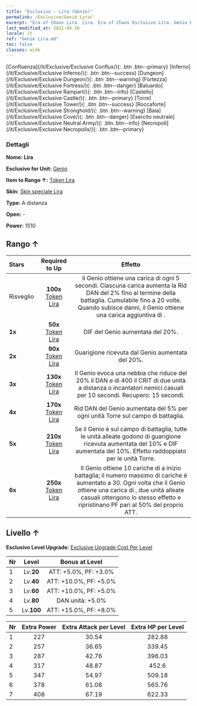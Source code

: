 ```yaml
---
title: "Esclusivo - Lira (Genie)"
permalink: /Exclusive/Genie Lyra/
excerpt: "Era of Chaos Lira. Lira. Era of Chaos Esclusivo Lira. Genio Esclusivo."
last_modified_at: 2021-04-26
locale: it
ref: "Genie Lira.md"
toc: false
classes: wide
---
```

 [Confluenza](/it/Exclusive/Exclusive Conflux/){: .btn .btn--primary} [Inferno](/it/Exclusive/Exclusive Inferno/){: .btn .btn--success} [Dungeon](/it/Exclusive/Exclusive Dungeon/){: .btn .btn--warning} [Fortezza](/it/Exclusive/Exclusive Fortress/){: .btn .btn--danger} [Baluardo](/it/Exclusive/Exclusive Rampart/){: .btn .btn--info} [Castello](/it/Exclusive/Exclusive Castle/){: .btn .btn--primary} [Torre](/it/Exclusive/Exclusive Tower/){: .btn .btn--success} [Roccaforte](/it/Exclusive/Exclusive Stronghold/){: .btn .btn--warning} [Baia](/it/Exclusive/Exclusive Cove/){: .btn .btn--danger} [Esercito neutrale](/it/Exclusive/Exclusive Neutral Army/){: .btn .btn--info} [Necropoli](/it/Exclusive/Exclusive Necropolis/){: .btn .btn--primary} 

### Dettagli
 **Nome: Lira** 

 **Esclusivo for Unit:** [Genio](/it/units/Genie/) 

 **Item to Rango ↑:** [Token Lira](/ItemsIT/con_986/)

 **Skin:** [Skin speciale Lira](/ItemsIT/con_654/)

 **Type:** A distanza

 **Open:** -

 **Power:** 1510

## Rango ↑

  |     Stars    |  Required to Up | Effetto |
  |:-------------|:---------------:|:---------------:|
  |  Risveglio  | **100x** [Token Lira](/ItemsIT/con_986/) | <Guardiano della lampada> Il Genio ottiene una carica di <Guardiano della lampada> ogni 5 secondi. Ciascuna carica aumenta la Rid DAN del 2% fino al termine della battaglia. Cumulabile fino a 20 volte. Quando subisce danni, il Genio ottiene una carica aggiuntiva di <Guardiano della lampada>. |
  | **1x** <i class="fas fa-star"/> | **50x** [Token Lira](/ItemsIT/con_986/) | DIF del Genio aumentata del 20%. |
  | **2x** <i class="fas fa-star"/> | **90x** [Token Lira](/ItemsIT/con_986/) | Guarigione ricevuta dal Genio aumentata del 20%. |
  | **3x** <i class="fas fa-star"/> | **130x** [Token Lira](/ItemsIT/con_986/) | Il Genio evoca una nebbia che riduce del 20% il DAN e di 400 il CRIT di due unità a distanza o incantatori nemici casuali per 10 secondi. Recupero: 15 secondi. |
  | **4x** <i class="fas fa-star"/> | **170x** [Token Lira](/ItemsIT/con_986/) | Rid DAN del Genio aumentata del 5% per ogni unità Torre sul campo di battaglia. |
  | **5x** <i class="fas fa-star"/> | **210x** [Token Lira](/ItemsIT/con_986/) | Se il Genio è sul campo di battaglia, tutte le unità alleate godono di guarigione ricevuta aumentata del 10% e DIF aumentata del 10%. Effetto raddoppiato per le unità Torre. |
  | **6x** <i class="fas fa-star"/> | **250x** [Token Lira](/ItemsIT/con_986/) | Il Genio ottiene 10 cariche di <Guardiano della lampada> a inizio battaglia; il numero massimo di cariche è aumentato a 30. Ogni volta che il Genio ottiene una carica di <Guardiano della lampada>, due unità alleate casuali ottengono lo stesso effetto e ripristinano PF pari al 50% del proprio ATT. |


## Livello ↑
 **Esclusivo Level Upgrade:** [Exclusive Upgrade Cost Per Level](/Exclusive/ExclusiveUpgradeCostPerLevel/)

  |  Nr  |   Level  | Bonus at Level |
  |:-----|:--------:|:--------------:|
  | 1 | Lv.**20** | ATT: +5.0%, PF: +3.0% |
  | 2 | Lv.**40** | ATT: +10.0%, PF: +5.0% |
  | 3 | Lv.**60** | ATT: +10.0%, PF: +5.0% |
  | 4 | Lv.**80** | DAN unità: +5.0% |
  | 5 | Lv.**100** | ATT: +15.0%, PF: +8.0% |


  |  Nr  |  Extra Power | Extra Attack per Level | Extra HP per Level |
  |:-----|:--------:|:--------:|:--------:|
  | 1 | 227 | 30.54 | 282.88 |
  | 2 | 257 | 36.65 | 339.45 |
  | 3 | 287 | 42.76 | 396.03 |
  | 4 | 317 | 48.87 | 452.6 |
  | 5 | 347 | 54.97 | 509.18 |
  | 6 | 378 | 61.08 | 565.76 |
  | 7 | 408 | 67.19 | 622.33 |


